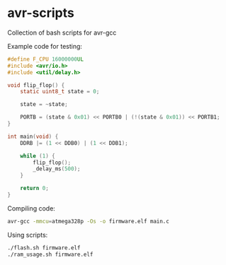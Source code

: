 # avr-scripts
Collection of bash scripts for avr-gcc

Example code for testing:

```c
#define F_CPU 16000000UL
#include <avr/io.h>
#include <util/delay.h>

void flip_flop() {
    static uint8_t state = 0;

    state = ~state;

    PORTB = (state & 0x01) << PORTB0 | (!(state & 0x01)) << PORTB1;
}

int main(void) {
    DDRB |= (1 << DDB0) | (1 << DDB1);

    while (1) {
        flip_flop();
        _delay_ms(500);
    }

    return 0;
}
```

Compiling code:

```bash
avr-gcc -mmcu=atmega328p -Os -o firmware.elf main.c
```

Using scripts:

```bash
./flash.sh firmware.elf
./ram_usage.sh firmware.elf
```
